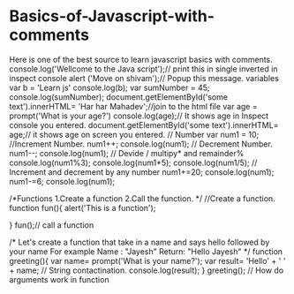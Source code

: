 # Basics-of-Javascript-with-comments
Here is one of the best source to learn javascript basics with comments.
console.log('Wellcome to the Java script');// print this in single inverted in inspect console
alert ('Move on shivam');// Popup this message.  variables
 var b = 'Learn js'
 console.log(b);
 var sumNumber = 45;
 console.log(sumNumber); 
 document.getElementById('some text').innerHTML= 'Har har Mahadev';//join to the html file 
var age = prompt('What is your age?')
console.log(age);// It shows age in Inspect console you entered.
document.getElementById('some text').innerHTML= age;// it shows age on screen you entered.
// Number
var num1 = 10;
//Increment Number.
num1++;
console.log(num1);
// Decrement Number.
num1--;
console.log(num1);
// Devide / multipy* and remainder%
console.log(num1%3);
console.log(num1*5);
console.log(num1/5);
// Increment and decrement by any number
num1+=20;
console.log(num1);
num1-=6;
console.log(num1);

/*Functions
1.Create a function
2.Call the function.
*/
//Create a function.
function fun(){
    alert('This is a function');

}
fun();// call a function

/* Let's create a function that take in a name
and says hello followed by your name
For example
Name : "Jayesh"
Return: "Hello Jayesh"
 */
function greeting(){
   var name= prompt('What is your name?');
   var result= 'Hello' + ' ' + name; // String contactination.
   console.log(result);
}
   greeting();
// How do arguments work in function
